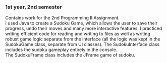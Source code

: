 ### 1st year, 2nd semester
Contains work for the 2nd Programming II Assignment.<br>
I used Java to create a Sudoku Game, which allows the user to save their progress, undo their moves and many more interactive features. I practiced writing efficient code for reading and writing to files as well as writing robust game logic separate from the interface (all the logic was kept in the SudokuGame class, separate from UI classes).
The SudokuInterface class includes the sudoku gameplay entirely in the console.<br>
The SudokuFrame class includes the JFrame game of sudoku.
